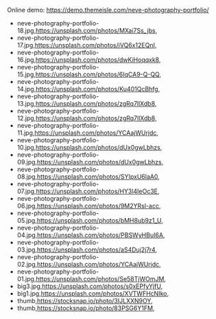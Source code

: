 Online demo: https://demo.themeisle.com/neve-photography-portfolio/

- neve-photography-portfolio-18.jpg,https://unsplash.com/photos/MXai7Ss_jbs,
- neve-photography-portfolio-17.jpg,https://unsplash.com/photos/iVQ6x12EQnI,
- neve-photography-portfolio-16.jpg,https://unsplash.com/photos/dwKiHoqqxk8,
- neve-photography-portfolio-15.jpg,https://unsplash.com/photos/6IqCA9-Q-QQ,
- neve-photography-portfolio-14.jpg,https://unsplash.com/photos/Ku401QcBhfg,
- neve-photography-portfolio-13.jpg,https://unsplash.com/photos/zgRq7llXdb8,
- neve-photography-portfolio-12.jpg,https://unsplash.com/photos/zgRq7llXdb8,
- neve-photography-portfolio-11.jpg,https://unsplash.com/photos/YCAajWUrjdc,
- neve-photography-portfolio-10.jpg,https://unsplash.com/photos/dUx0gwLbhzs,
- neve-photography-portfolio-09.jpg,https://unsplash.com/photos/dUx0gwLbhzs,
- neve-photography-portfolio-08.jpg,https://unsplash.com/photos/SYIpxU6laA0,
- neve-photography-portfolio-07.jpg,https://unsplash.com/photos/HY3l4IeOc3E,
- neve-photography-portfolio-06.jpg,https://unsplash.com/photos/9M2YRsl-acc,
- neve-photography-portfolio-05.jpg,https://unsplash.com/photos/bMH8ub9z1_U,
- neve-photography-portfolio-04.jpg,https://unsplash.com/photos/PBSWyHBuI6A,
- neve-photography-portfolio-03.jpg,https://unsplash.com/photos/aS4Duj2j7r4,
- neve-photography-portfolio-02.jpg,https://unsplash.com/photos/YCAajWUrjdc,
- neve-photography-portfolio-01.jpg,https://unsplash.com/photos/Se58TjWOmJM,
- big3.jpg,https://unsplash.com/photos/s0xEPfyYjfU,
- big1.jpg,https://unsplash.com/photos/XVTWFHcNIko,
- thumb,https://stocksnap.io/photo/3IJLXXN9OY,
- thumb,https://stocksnap.io/photo/83PSG6Y1FM,
